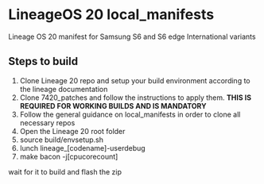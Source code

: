 # LineageOS 20 local_manifests
Lineage OS 20 manifest for Samsung S6 and S6 edge International variants

## Steps to build  
1) Clone Lineage 20 repo and setup your build environment according to the lineage documentation  
2) Clone 7420_patches and follow the instructions to apply them. **THIS IS REQUIRED FOR WORKING BUILDS AND IS MANDATORY**  
3) Follow the general guidance on local_manifests in order to clone all necessary repos  
4) Open the Lineage 20 root folder  
5) source build/envsetup.sh  
6) lunch lineage_[codename]-userdebug  
7) make bacon -j[cpucorecount]  

wait for it to build and flash the zip

